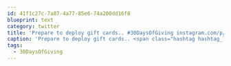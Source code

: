 ```yaml
---
id: 41f1c27c-7a87-4a77-85e6-74a200dd16f8
blueprint: text
category: twitter
title: 'Prepare to deploy gift cards.. #30DaysOfGiving instagram.com/p/heJqXskg21/'
caption: 'Prepare to deploy gift cards.. <span class="hashtag hashtag_local">#<a href="http://tweettemp.darylchymko.ca/?tag=30daysofgiving">30DaysOfGiving</a> <a href="http://instagram.com/p/heJqXskg21/" title="http://instagram.com/p/heJqXskg21/" class="link link_untco">instagram.com/p/heJqXskg21/</a>'
tags:
  - 30DaysOfGiving
---
```

